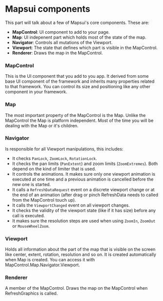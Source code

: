 # Mapsui components

This part will talk about a few of Mapsui's core components. These are:
- **MapControl**: UI component to add to your page.
- **Map**: UI indepenent part which holds most of the state of the map. 
- **Navigator**: Controls all mutations of the Viewport.
- **Viewport**: The state that defines which part is visible in the MapControl.
- **Renderer**: Draws the map in the MapControl.

### MapControl

This is the UI component that you add to you app. It derived from some base UI component of the framework and inherits many properties related to that framework. You can control its size and positioning like any other component in your framework.

### Map

The most important property of the MapControl is the Map. Unlike the MapControl the Map is platform independent. Most of the time you will be dealing with the Map or it's children. 

### Navigator

Is responsible for all Viewport manipulations, this includes:
- It checks `PanLock`, `ZoomLock`, `RotationLock`. 
- It checks the pan limits (`PanExtent`) and zoom limits (`ZoomExtremes`). Both depend on the kind of limiter that is used. 
- It controls the animations. It makes sure only one viewport animation is executed at one time and a previous animation is cancelled before the new one is started. 
- It calls a `RefreshDataRequest` event on a discrete viewport change or at the end of an animation (after drag or pinch RefreshData needs to called from the MapControl touch up). 
- It calls the `ViewportChanged` event on all viewport changes. 
- It checks the validity of the viewport state (like if it has size) before any call is executed. 
- It makes sure the resolution steps are used when using `ZoomIn`, `ZoomOut` or `MouseWheelZoom`.

### Viewport

Holds all information about the part of the map that is visible on the screen like center, extent, rotation, resolution and so on. It is created automatically when Map is created. You can access it with MapControl.Map.Navigator.Viewport.

### Renderer
A member of the MapControl. Draws the map on the MapControl when RefreshGraphics is called.
